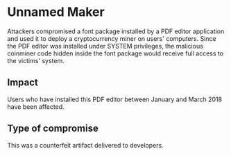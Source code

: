 # Unnamed Maker

Attackers compromised a font package installed by a PDF editor application and
used it to deploy a cryptocurrency miner on users' computers. Since the PDF
editor was installed under SYSTEM privileges, the malicious coinminer code
hidden inside the font package would receive full access to the victims' system.


## Impact

Users who have installed this PDF editor between January and March 2018 have
been affected.

## Type of compromise

This was a counterfeit artifact delivered to developers.
